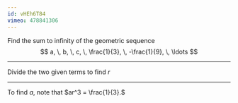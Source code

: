 ```yaml
---
id: vHEh6T84
vimeo: 478841306
---
```


Find the sum to infinity of the geometric sequence
$$
a, \, b, \, c, \, \frac{1}{3}, \, -\frac{1}{9}, \, \ldots
$$

---

Divide the two given terms to find $r$

---

To find $a,$ note that $ar^3 = \frac{1}{3}.$

